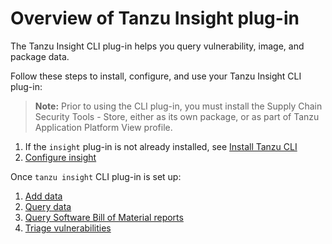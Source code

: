 # Overview of Tanzu Insight plug-in

The Tanzu Insight CLI plug-in helps you query vulnerability, image, and package data.

Follow these steps to install, configure, and use your Tanzu Insight CLI plug-in:

>**Note:** Prior to using the CLI plug-in, you must install the Supply Chain Security Tools - Store, either as its own package, or as part of Tanzu Application Platform View profile.

1. If the `insight` plug-in is not already installed, see [Install Tanzu CLI](../../install-tanzu-cli.hbs.md)
1. [Configure insight](cli-configuration.hbs.md)

Once `tanzu insight` CLI plug-in is set up:

1. [Add data](add-data.hbs.md)
1. [Query data](query-data.hbs.md)
1. [Query Software Bill of Material reports](query-sbom-reports.hbs.md) 
1. [Triage vulnerabilities](triaging-vulnerabilities.hbs.md)
